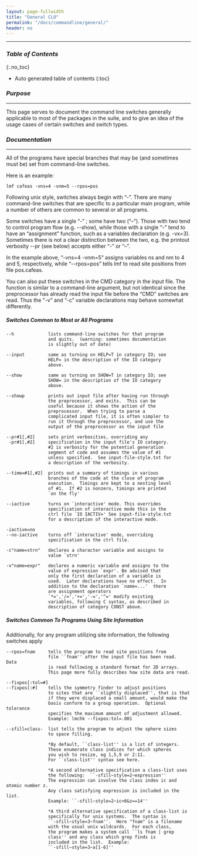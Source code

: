 ```yaml
---
layout: page-fullwidth
title: "General CLO"
permalink: "/docs/commandline/general/"
header: no
---
```


____________________________________________________________

### _Table of Contents_
{:.no_toc}
*  Auto generated table of contents
{:toc} 

### _Purpose_
_____________________________________________________________
This page serves to document the command line switches generally applicable to most of the packages in the suite, and to give an idea of the usage cases of certain switches and switch types.

### _Documentation_
_____________________________________________________________
All of the programs have special branches that may be (and sometimes must be) set from command-line switches.

Here is an example:

    lmf cafeas -vns=4 -vnm=5 --rpos=pos 

Following unix style, switches always begin with “-”. There are many command-line switches that are specific to a particular main program, while a number of others are common to several or all programs.

Some switches have a single “-” ; some have two (“–”). Those with two tend to control program flow (e.g. --show), while those with a single “-” tend to have an “assignment” function, such as a variables declaration (e.g. -vx=3). Sometimes there is not a clear distinction between the two, e.g. the printout verbosity --pr (see below) accepts either “-” or “–”.

In the example above, “-vns=4 -vnm=5“ assigns variables ns and nm to 4 and 5, respectively, while “--rpos=pos” tells lmf to read site positions from file pos.cafeas.

You can also put these switches in the CMD category in the input file. The function is similar to a command-line argument, but
not identical since the preprocessor has already read the input file before the “CMD” switches are read. Thus the "-v” and “-c” variable declarations may behave somewhat differently.

##### _Switches Common to Most or All Programs_

    --h             lists command-line switches for that program
                    and quits.  (warning: sometimes documentation
                    is slightly out of date)
    
	--input         same as turning on HELP=T in category IO; see
                    HELP= in the description of the IO category
                    above.
	
	--show          same as turning on SHOW=T in category IO; see
                    SHOW= in the description of the IO category
                    above.
	
	--showp         prints out input file after having run through
                    the preprocessor, and exits.  This can be
                    useful because it shows the action of the
                    preprocessor.  When trying to parse a
                    complicated input file, it is often simpler to
                    run it through the preprocessor, and use the
                    output of the preprocessor as the input file
					
	--pr#1[,#2]     sets print verbosities, overriding any
     -pr#1[,#2]     specification in the input file's IO category.
                    #2 is verbosity for the potential generation
                    segment of code and assumes the value of #1
                    unless specified.  See input-file-style.txt for
                    a description of the verbosity.
					
	--time=#1[,#2]  prints out a summary of timings in various
                    branches of the code at the close of program
                    execution.  Timings are kept to a nesting level
                    of #1.  If #2 is nonzero, timings are printed
                    `on the fly'
					
	--iactive       turns on `interactive' mode. This overrides
                    specification of interactive mode this in the
                    ctrl file `IO IACTIV=' See input-file-style.txt
                    for a description of the interactive mode.
					
	-iactive=no     
    --no-iactive    turns off `interactive' mode, overriding
                    specification in the ctrl file.
					
	-c"name=strn"   declares a character variable and assigns to
                    value `strn'
					
	-v"name=expr"   declares a numeric variable and assigns to the
                    value of expression `expr'. Be advised that
                    only the first declaration of a variable is
                    used.  Later declarations have no effect.  In
                    addition to the declaration `name=...'  there
                    are assignment operators
                    `*=','/=','+=','-=','^=' modify existing
                    variables, following C syntax, as described in
                    description of category CONST above.

##### _Switches Common To Programs Using Site Information_
Additionally, for any program utilizing site information, the following switches apply

    --rpos=fnam     tells the program to read site positions from
                    file ``fnam'' after the input file has been read.  Data
                    is read following a standard format for 2D arrays.
                    This page more fully describes how site data are read.
					
	--fixpos[:tol=#]
	--fixpos[:#]    tells the symmetry finder to adjust positions
                    to sites that are ``slightly displaced'', that is that
                    if they were displaced a small amount, would make the
                    basis conform to a group operation.  Optional tolerance
                    specifies the maximum amount of adjustment allowed.
                    Example: lmchk --fixpos:tol=.001
				   
	--sfill=class-  list tells the program to adjust the sphere sizes
                    to space filling.
					
                    *By default, ``class-list'' is a list of integers.
                    These enumerate class indices for which spheres
                    you wish to resize, eg 1,5,9 or 2:11.
                    For ``class-list'' syntax see here.
					
                    *A second alternative specification a class-list uses
                    the following:  ``-sfill~style=2~expression''
                    The expression can involve the class index ic and atomic number z.
                    Any class satisfying expression is included in the list.
                    Example: ``-sfill~style=2~ic<6&z==14''
					
                    *A third alternative specification of a class-list is
                    specifically for unix systems.  The syntax is
                    ``-sfill~style=3~fnam''.  Here "fnam" is a filename
                    with the usual unix wildcards.  For each class,
                    the program makes a system call ``ls fnam | grep
                    class'' and any class which grep finds is
                    included in the list.  Example:
                    ``-sfill~style=3~a[1-6]''